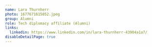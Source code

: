 ```yaml
---
name: Lara Thurnherr
photo: 1677671615852.jpeg
group: Alumni
role: Tech diplomacy affiliate (Alumni)
links:
  linkedin: https://www.linkedin.com/in/lara-thurnherr-43904a1a7/
disableDetailPage: true
---
```

